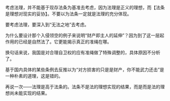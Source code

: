考虑法理，并不能基于现存法条为基准去考虑，因为法理是正义的理想，而【法条是理想对现实的妥协】。不要以为法条一定就是法理的充分体现。  
  
要考虑法理，要深入到“无法之地”去考虑。  
  
为什么要设计那个入侵领空的例子来说明“财产即主人的延伸”？因为到了这一层起作用的已经是自然法了。它更能揭示真正的准绳在哪。  
  
换句话来说，我国是对合理自卫权的应有准绳做了特殊调整的，具体原因不分析了。  
  
基于国内具体的某些条例去反推以为“对方损害的只是是财产，你不能武力还击”是一种朴素的道理，这是错的。  
  
再说一次——法理是高于法条的。法条不是法的理想实现的结果，而是而是法的理想尚未能实现的结果。

  
